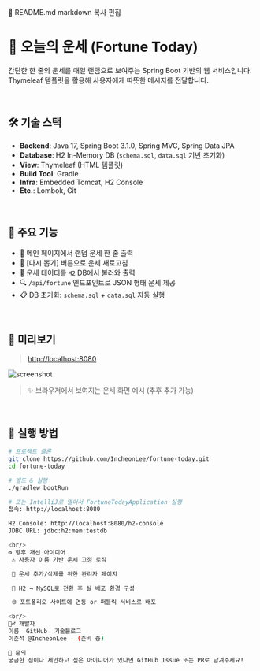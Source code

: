 📄 README.md
markdown
복사
편집
# 🌟 오늘의 운세 (Fortune Today)

간단한 한 줄의 운세를 매일 랜덤으로 보여주는 Spring Boot 기반의 웹 서비스입니다.  
Thymeleaf 템플릿을 활용해 사용자에게 따뜻한 메시지를 전달합니다.

<br/>

## 🛠️ 기술 스택

- **Backend**: Java 17, Spring Boot 3.1.0, Spring MVC, Spring Data JPA
- **Database**: H2 In-Memory DB (`schema.sql`, `data.sql` 기반 초기화)
- **View**: Thymeleaf (HTML 템플릿)
- **Build Tool**: Gradle
- **Infra**: Embedded Tomcat, H2 Console
- **Etc.**: Lombok, Git

<br/>

## 📌 주요 기능

- 💬 메인 페이지에서 랜덤 운세 한 줄 출력
- 🔁 [다시 뽑기] 버튼으로 운세 새로고침
- 🧠 운세 데이터를 `H2` DB에서 불러와 출력
- 🔍 `/api/fortune` 엔드포인트로 JSON 형태 운세 제공
- 📋 DB 초기화: `schema.sql` + `data.sql` 자동 실행

<br/>

## 📸 미리보기

> [http://localhost:8080](http://localhost:8080)

![screenshot](https://user-images.githubusercontent.com/your-screenshot.png)
> ✨ 브라우저에서 보여지는 운세 화면 예시 (추후 추가 가능)

<br/>

## 🧪 실행 방법

```bash
# 프로젝트 클론
git clone https://github.com/IncheonLee/fortune-today.git
cd fortune-today

# 빌드 & 실행
./gradlew bootRun

# 또는 IntelliJ로 열어서 FortuneTodayApplication 실행
접속: http://localhost:8080

H2 Console: http://localhost:8080/h2-console
JDBC URL: jdbc:h2:mem:testdb

<br/>
⚙️ 향후 개선 아이디어
 ✍ 사용자 이름 기반 운세 고정 로직

 📝 운세 추가/삭제를 위한 관리자 페이지

 💾 H2 → MySQL로 전환 후 실 배포 환경 구성

 🌐 포트폴리오 사이트에 연동 or 퍼블릭 서비스로 배포

<br/>
🙋‍♂️ 개발자
이름	GitHub	기술블로그
이준석	@IncheonLee	- (준비 중)

💬 문의
궁금한 점이나 제안하고 싶은 아이디어가 있다면 GitHub Issue 또는 PR로 남겨주세요!
